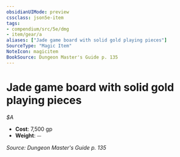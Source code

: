 ```yaml
---
obsidianUIMode: preview
cssclass: json5e-item
tags:
- compendium/src/5e/dmg
- item/gear/a
aliases: ["Jade game board with solid gold playing pieces"]
SourceType: "Magic Item"
NoteIcon: magicitem
BookSource: Dungeon Master's Guide p. 135
---
```

# Jade game board with solid gold playing pieces
*$A*  

- **Cost**: 7,500 gp
- **Weight**: ⏤

*Source: Dungeon Master's Guide p. 135*